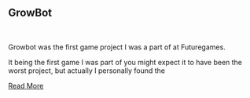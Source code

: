 ## GrowBot
<!-- ![Grow Bot Image](../Images/GrowBotArt.jpg) -->

<div class="project_picture" id="grow_bot_image"></div>
<br>  



Growbot was the first game project I was a part of at Futuregames.

It being the first game I was part of you might expect it to have been the worst project, but actually I personally found the 

<!-- [Check it out](https://futuregames.itch.io/growbot) -->
<a href="ProjectPages/GrowBot.html" class="redirect_button">Read More</a>